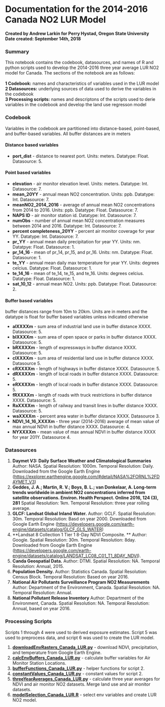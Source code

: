 # Documentation for the 2014-2016 Canada NO2 LUR Model #

__Created by Andrew Larkin for Perry Hystad, Oregon State University__ <br>
__Date created: September 14th, 2018__

### Summary ###
This notebook contains the codebook, datasources, and names of R and python scripts used to develop the 2014-2016 three year average LUR NO2 model for Canada.  The sections of the notebook are as follows: <br> <br>
**1 Codebook:** names and characteristics of variables used in the LUR model <br>
**2 Datasources:** underlying sources of data used to derive the variables in the codebook <br>
**3 Processing scripts:** names and descriptons of the scripts used to derie variables in the codebook and develop the land use regresson model <br>

### Codebook ####

Variables in the codebook are partitioned into distance-based, point-based, and buffer-based variables. All buffer distances are in meters<br>

#### Distance based variables #### 
- **port_dist** - distance to nearest port. Units: meters. Datatype: Float. Datasource: 5.

#### Point based variables ####

- **elevation** - air monitor elevation level. Units: meters. Datatype: Int. Datasource: 7.
- **mean_20YY** - annual mean NO2 concentration. Units: ppb. Datatype: Int.  Datasource: 7.
- **meanNO2_2014_2016** - average of annual mean NO2 concentrations from 2014 to 2016. Units: ppb. Datatype: Float. Datasource: 7.
- **NAPS ID** - air monitor station id. Datatype: Int. Datasource: 7.
- **numObs** - number of annual mean NO2 concentration measures between 2014 and 2016. Datatype: Int.  Datasource: 7.
- **percent completeness_20YY** - percent air monitor coverage for year YY. Datatype: Int. Datasource: 7.
- **pr_YY** - annual mean daily precipitation for year YY. Units: nm. Datatpye: Float. Datasource: 1.
- **pr_14_16** - mean of pr_14, pr_15, and pr_16. Units: nm. Datatype: Float. Datasource: 1.
- **te_YY** - annual mean daily max temperature for year YY. Units: degrees celcius. Datatype: Float. Datasource: 1.
- **te_14_16** - mean of te_14, te_15, and te_16. Units: degrees celcius. Datatype: Float. Datasource: 1.
- **sat_10_12** - annual mean NO2. Units: ppb. Datatype: Float. Datasource: 2.

#### Buffer based variables #### 

buffer distances range from 10m to 20km.  Units are in meters and the datatype is float for buffer based variables unless indicated otherwise
- **alXXXXm** - sum area of industrial land use in buffer distance XXXX. Datasource: 5.
- **blXXXXm** - sum area of open space or parks in buffer distance XXXX. Datasource: 5.
- **bRXXXXm** - length of expressways in buffer distance XXXX. Datasource: 5.
- **clXXXXm** - sum area of residential land use in buffer distance XXXX. Datasource 5.
- **cRXXXXm** - length of highways in buffer distance XXXX. Datasource: 5. 
- **dRXXXXm** - length of local roads in buffer distance XXXX. Datasource: 5.
- **eRXXXXm** - length of local roads in buffer distance XXXX. Datasource: 5.
- **fRXXXXm** - length of roads with truck restrictions in buffer distance XXXX. Datasource: 5.
- **RaXXXXm** - length of railway and transit lines in buffer distance XXXX. Datasource: 5.
- **waXXXXm** - percent area water in buffer distance XXXX.  Datasource 3.
- **NDVI_14_16_XXXXm** - three year (2014-2016) average of mean value of max annual NDVI in buffer distance XXXX. Datasource: 4.
- **NYXXXXm** - mean value of max annual NDVI in buffer distance XXXX for year 201Y. Datasource 4.



### Datasources ###

1. **Daymet V3: Daily Surface Weather and Climatological Summaries**  Author: NASA.  Spatial Resolution: 1000m. Temporal Resolution: Daily. Downloaded from the Google Earth Engine (https://explorer.earthengine.google.com/#detail/NASA%2FORNL%2FDAYMET_V3) <br>
2. **Geddes, J. A.; Martin, R. V.; Boys, B. L.; van Donkelaar, A. Long-term trends worldwide in ambient NO2 concentrations inferred from satellite observations. Environ. Health Perspect. Online 2016, 124 (3), 281** Spatial Resolution: 1km.  Temporal Resolution: three year rolling average.  <br> 
3. **GLCF: Landsat Global Inland Water.** Author: GCLF.  Spatial Resolution: 30m.  Temporal Resolution: Basd on year 2000.  Downloaded from Google Earth Engine (https://developers.google.com/earth-engine/datasets/catalog/GLCF_GLS_WATER)
4. **Landsat 8 Collection 1 Tier 1 8-Day NDVI Composite. ** Author: Google.  Spatial Resolution: 30m.  Temporal Resolution: 8day.  Downloaded from Google Earth Engine (https://developers.google.com/earth-engine/datasets/catalog/LANDSAT_LC08_C01_T1_8DAY_NDVI).  
5. **Canda Geospatial Data.** Author: DTMI. Spatial Resolution: NA.  Temporal Resolution: Annual, 2015.
6. **Population Density.** Author: Statistics Canada.  Spatial Resolution: Census Block.  Temporal Resolution: Based on year 2016.
7. **National Air Pollutants Surveillance Program NO2 Measurements** Author: Department of the Environment, Canada.  Spatial Resolution: NA.  Temporal Resolution: Annual.
8. **National Pollutant Release Inventory** Author: Department of the Environment, Canada. Spatial Resolution: NA. Temporal Resolution: Annual, based on year 2016. 

### Processing Scripts ###

Scripts 1 through 4 were used to derived exposure estimates.  Script 5 was used to preprocess data, and script 6 was used to create the LUR model.

1. [**downloadEnvRasters_Canada_LUR.py**](https://github.com/larkinandy/Canada_NO2_LUR_14_16/blob/master/Processing%20Scripts/downloadEnvRasters_Canada_LUR.py) - download NDVI, precipitation, and temperature from Google Earth Engine.  
2. [**calcEnvBuffers_Canada_LUR.py**](https://github.com/larkinandy/Canada_NO2_LUR_14_16/blob/master/Processing%20Scripts/calcEnvBuffers_Canada_LUR.py) - calculate buffer variables for Air Monitor Station Locations.  
3. [**bufferFunctions_Canada_LUR.py**](https://github.com/larkinandy/Canada_NO2_LUR_14_16/blob/master/Processing%20Scripts/bufferFunctions_Canada_LUR.py) - helper functions for script 2.
4. [**constantValues_Canada_LUR.py**](https://github.com/larkinandy/Canada_NO2_LUR_14_16/blob/master/Processing%20Scripts/constantValues_Canada_LUR.py) - constant values for script 2.
5. [**threeYearAverages_Canada_LUR.py**](https://github.com/larkinandy/Canada_NO2_LUR_14_16/blob/master/Processing%20Scripts/threeYearAverages_Canada_LUR.ipynb) - calculate three year averages for NDVI and air monitor NO2 datasets. Merge land use and air monitor datasets.
6. [**modelSelection_Canada_LUR.R**](https://github.com/larkinandy/Canada_NO2_LUR_14_16/blob/master/Processing%20Scripts/modelSelection_Canada_LUR.R) - select env variables and create LUR NO2 model.
